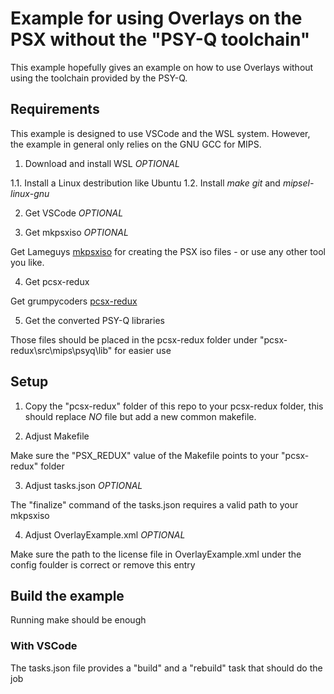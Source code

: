 # Example for using Overlays on the PSX without the "PSY-Q toolchain"
This example hopefully gives an example on how to use Overlays without using the toolchain provided by the PSY-Q.

## Requirements
This example is designed to use VSCode and the WSL system. However, the example in general only relies on the GNU GCC for MIPS. 

1. Download and install WSL *OPTIONAL*

1.1. Install a Linux destribution like Ubuntu
1.2. Install _make_ _git_ and _mipsel-linux-gnu_

2. Get VSCode *OPTIONAL*

3. Get mkpsxiso *OPTIONAL*

Get Lameguys [mkpsxiso](https://github.com/Lameguy64/mkpsxiso) for creating the PSX iso files - or use any other tool you like.

4. Get pcsx-redux

Get grumpycoders [pcsx-redux](https://github.com/grumpycoders/pcsx-redux)

5. Get the converted PSY-Q libraries

Those files should be placed in the pcsx-redux folder under "pcsx-redux\src\mips\psyq\lib" for easier use

## Setup
1. Copy the "pcsx-redux" folder of this repo to your pcsx-redux folder, this should replace *NO* file but add a new common makefile.

2. Adjust Makefile

Make sure the "PSX_REDUX" value of the Makefile points to your "pcsx-redux" folder

3. Adjust tasks.json *OPTIONAL*

The "finalize" command of the tasks.json requires a valid path to your mkpsxiso

4. Adjust OverlayExample.xml *OPTIONAL*

Make sure the path to the license file in OverlayExample.xml under the config foulder is correct or remove this entry

## Build the example
Running make should be enough

### With VSCode
The tasks.json file provides a "build" and a "rebuild" task that should do the job